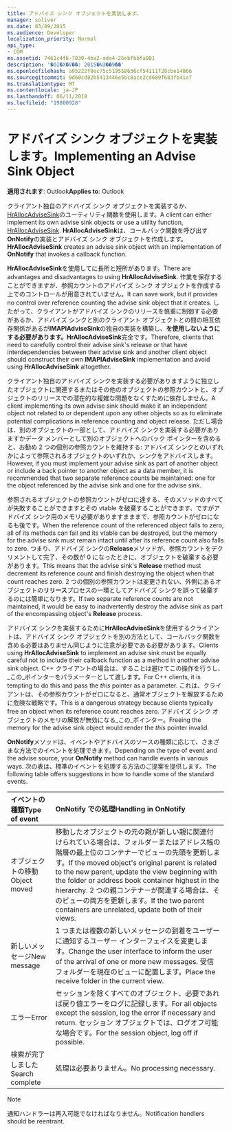 ```yaml
---
title: アドバイズ シンク オブジェクトを実装します。
manager: soliver
ms.date: 03/09/2015
ms.audience: Developer
localization_priority: Normal
api_type:
- COM
ms.assetid: 7461c4f6-7030-4ba2-ada4-26ebfbbfa001
description: '�ŏI�X�V��: 2015�N3��9��'
ms.openlocfilehash: a95222f8ec75c519558636cf54111f28cbe14066
ms.sourcegitcommit: 9d60cd82b5413446e5bc8ace2cd689f683fb41a7
ms.translationtype: MT
ms.contentlocale: ja-JP
ms.lasthandoff: 06/11/2018
ms.locfileid: "19800928"
---
```

# <a name="implementing-an-advise-sink-object"></a><span data-ttu-id="d7574-103">アドバイズ シンク オブジェクトを実装します。</span><span class="sxs-lookup"><span data-stu-id="d7574-103">Implementing an Advise Sink Object</span></span>

  
  
<span data-ttu-id="d7574-104">**適用されます**: Outlook</span><span class="sxs-lookup"><span data-stu-id="d7574-104">**Applies to**: Outlook</span></span> 
  
<span data-ttu-id="d7574-105">クライアント独自のアドバイズ シンク オブジェクトを実装するか、 [HrAllocAdviseSink](hrallocadvisesink.md)のユーティリティ関数を使用します。</span><span class="sxs-lookup"><span data-stu-id="d7574-105">A client can either implement its own advise sink objects or use a utility function, [HrAllocAdviseSink](hrallocadvisesink.md).</span></span> <span data-ttu-id="d7574-106">**HrAllocAdviseSink**は、コールバック関数を呼び出す**OnNotify**の実装とアドバイズ シンク オブジェクトを作成します。</span><span class="sxs-lookup"><span data-stu-id="d7574-106">**HrAllocAdviseSink** creates an advise sink object with an implementation of **OnNotify** that invokes a callback function.</span></span> 
  
<span data-ttu-id="d7574-107">**HrAllocAdviseSink**を使用してに長所と短所があります。</span><span class="sxs-lookup"><span data-stu-id="d7574-107">There are advantages and disadvantages to using **HrAllocAdviseSink**.</span></span> <span data-ttu-id="d7574-108">作業を保存することができますが、参照カウントのアドバイズ シンク オブジェクトを作成する上でのコントロールが用意されていません。</span><span class="sxs-lookup"><span data-stu-id="d7574-108">It can save work, but it provides no control over reference counting the advise sink object that it creates.</span></span> <span data-ttu-id="d7574-109">したがって、クライアントがアドバイズ シンクのリリースを慎重に制御する必要があるか、アドバイズ シンクと別のクライアント オブジェクトとの間の相互依存関係があるが**IMAPIAdviseSink**の独自の実装を構築し、**を使用しないようにする必要があります。HrAllocAdviseSink**完全です。</span><span class="sxs-lookup"><span data-stu-id="d7574-109">Therefore, clients that need to carefully control their advise sink's release or that have interdependencies between their advise sink and another client object should construct their own **IMAPIAdviseSink** implementation and avoid using **HrAllocAdviseSink** altogether.</span></span> 
  
<span data-ttu-id="d7574-110">クライアント独自のアドバイズ シンクを実装する必要がありますように独立したオブジェクトに関連するまたはその他のオブジェクトの参照カウントと、オブジェクトのリリースでの潜在的な複雑な問題をなくすために依存しません。</span><span class="sxs-lookup"><span data-stu-id="d7574-110">A client implementing its own advise sink should make it an independent object not related to or dependent upon any other objects so as to eliminate potential complications in reference counting and object release.</span></span> <span data-ttu-id="d7574-111">ただし場合は、別のオブジェクトの一部として、アドバイズ シンクを実装する必要がありますかデータ メンバーとして別のオブジェクトへのバック ポインターを含めると、お勧め 2 つの個別の参照カウントを維持する: アドバイズ シンクとのいずれかによって参照されるオブジェクトのいずれか、シンクをアドバイスします。</span><span class="sxs-lookup"><span data-stu-id="d7574-111">However, if you must implement your advise sink as part of another object or include a back pointer to another object as a data member, it is recommended that two separate reference counts be maintained: one for the object referenced by the advise sink and one for the advise sink.</span></span> 
  
<span data-ttu-id="d7574-112">参照されるオブジェクトの参照カウントがゼロに達する、そのメソッドのすべてが失敗することができますとその vtable を破棄することができます、ですがアドバイズ シンク用のメモリ必要がありますまままで、参照カウントがゼロになるも後です。</span><span class="sxs-lookup"><span data-stu-id="d7574-112">When the reference count of the referenced object falls to zero, all of its methods can fail and its vtable can be destroyed, but the memory for the advise sink must remain intact until after its reference count also falls to zero.</span></span> <span data-ttu-id="d7574-113">つまり、アドバイズ シンクの**Release**メソッドが、参照カウントをデクリメントして完了、その数が 0 になったときに、オブジェクトを破棄する必要があります。</span><span class="sxs-lookup"><span data-stu-id="d7574-113">This means that the advise sink's **Release** method must decrement its reference count and finish destroying the object when that count reaches zero.</span></span> <span data-ttu-id="d7574-114">2 つの個別の参照カウントは変更されない、外側にあるオブジェクトの**リリース**プロセスの一環としてアドバイズ シンクを誤って破棄するのには簡単になります。</span><span class="sxs-lookup"><span data-stu-id="d7574-114">If two separate reference counts are not maintained, it would be easy to inadvertently destroy the advise sink as part of the encompassing object's **Release** process.</span></span> 
  
<span data-ttu-id="d7574-115">アドバイズ シンクを実装するために**HrAllocAdviseSink**を使用するクライアントは、アドバイズ シンク オブジェクトを別の方法として、コールバック関数を含める必要はありません同じように注意が必要である必要があります。</span><span class="sxs-lookup"><span data-stu-id="d7574-115">Clients using **HrAllocAdviseSink** to implement an advise sink must be equally careful not to include their callback function as a method in another advise sink object.</span></span> <span data-ttu-id="d7574-116">C++ クライアントの場合は、することは避けてこの操作を行うし、_この_ポインターをパラメーターとして渡します。</span><span class="sxs-lookup"><span data-stu-id="d7574-116">For C++ clients, it is tempting to do this and pass the  _this_ pointer as a parameter.</span></span> <span data-ttu-id="d7574-117">これは、クライアントは、その参照カウントがゼロになると、通常オブジェクトを解放するために危険な戦略です。</span><span class="sxs-lookup"><span data-stu-id="d7574-117">This is a dangerous strategy because clients typically free an object when its reference count reaches zero.</span></span> <span data-ttu-id="d7574-118">アドバイズ シンク オブジェクトのメモリの解放が無効になる_この_ポインター。</span><span class="sxs-lookup"><span data-stu-id="d7574-118">Freeing the memory for the advise sink object would render the  _this_ pointer invalid.</span></span> 
  
<span data-ttu-id="d7574-119">**OnNotify**メソッドは、イベントやアドバイスのソースの種類に応じて、さまざまな方法でのイベントを処理できます。</span><span class="sxs-lookup"><span data-stu-id="d7574-119">Depending on the type of event and the advise source, your **OnNotify** method can handle events in various ways.</span></span> <span data-ttu-id="d7574-120">次の表は、標準のイベントを処理する方法のご提案を提供します。</span><span class="sxs-lookup"><span data-stu-id="d7574-120">The following table offers suggestions in how to handle some of the standard events.</span></span> 
  
|<span data-ttu-id="d7574-121">**イベントの種類**</span><span class="sxs-lookup"><span data-stu-id="d7574-121">**Type of event**</span></span>|<span data-ttu-id="d7574-122">**OnNotify での処理**</span><span class="sxs-lookup"><span data-stu-id="d7574-122">**Handling in OnNotify**</span></span>|
|:-----|:-----|
|<span data-ttu-id="d7574-123">オブジェクトの移動</span><span class="sxs-lookup"><span data-stu-id="d7574-123">Object moved</span></span>  <br/> |<span data-ttu-id="d7574-124">移動したオブジェクトの元の親が新しい親に関連付けられている場合は、フォルダーまたはアドレス帳の階層の最上位のコンテナーでビューの先頭を更新します。</span><span class="sxs-lookup"><span data-stu-id="d7574-124">If the moved object's original parent is related to the new parent, update the view beginning with the folder or address book container highest in the hierarchy.</span></span> <span data-ttu-id="d7574-125">2 つの親コンテナーが関連する場合は、そのビューの両方を更新します。</span><span class="sxs-lookup"><span data-stu-id="d7574-125">If the two parent containers are unrelated, update both of their views.</span></span>  <br/> |
|<span data-ttu-id="d7574-126">新しいメッセージ</span><span class="sxs-lookup"><span data-stu-id="d7574-126">New message</span></span>  <br/> |<span data-ttu-id="d7574-127">1 つまたは複数の新しいメッセージの到着をユーザーに通知するユーザー インターフェイスを変更します。</span><span class="sxs-lookup"><span data-stu-id="d7574-127">Change the user interface to inform the user of the arrival of one or more new messages.</span></span> <span data-ttu-id="d7574-128">受信フォルダーを現在のビューに配置します。</span><span class="sxs-lookup"><span data-stu-id="d7574-128">Place the receive folder in the current view.</span></span>  <br/> |
|<span data-ttu-id="d7574-129">エラー</span><span class="sxs-lookup"><span data-stu-id="d7574-129">Error</span></span>  <br/> |<span data-ttu-id="d7574-130">セッションを除くすべてのオブジェクト、必要であれば戻り値エラーをログに記録します。</span><span class="sxs-lookup"><span data-stu-id="d7574-130">For all objects except the session, log the error if necessary and return.</span></span> <span data-ttu-id="d7574-131">セッション オブジェクトでは、ログオフ可能な場合です。</span><span class="sxs-lookup"><span data-stu-id="d7574-131">For the session object, log off if possible.</span></span>  <br/> |
|<span data-ttu-id="d7574-132">検索が完了しました</span><span class="sxs-lookup"><span data-stu-id="d7574-132">Search complete</span></span>  <br/> |<span data-ttu-id="d7574-133">処理は必要ありません。</span><span class="sxs-lookup"><span data-stu-id="d7574-133">No processing necessary.</span></span>  <br/> |
   
> [!NOTE]
> <span data-ttu-id="d7574-134">通知ハンドラーは再入可能でなければなりません。</span><span class="sxs-lookup"><span data-stu-id="d7574-134">Notification handlers should be reentrant.</span></span> 
  

